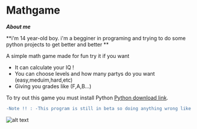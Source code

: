 # Mathgame

***About me***

**i'm 14 year-old boy. i'm a begginer in programing and trying to do some python projects to get better and better **


A simple math game made for fun try it if you want
* It can calculate your IQ !
* You can choose levels and how many partys do you want (easy,meduim,hard,etc)
* Giving you grades like (F,A,B...)


To try out this game you must install Python [Python download link](https://www.python.org/downloads/).

```diff
-Note !! : -This program is still in beta so doing anything wrong like typing a string in party chossing will cast a error
```

![alt text](https://st2.depositphotos.com/5312214/9917/i/950/depositphotos_99176664-stock-photo-thanks-a-lot-adhesive-label.jpg)
